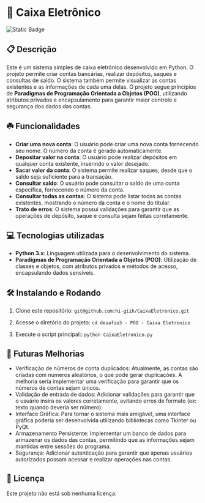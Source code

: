 # 🏧 Caixa Eletrônico
![Static Badge](https://img.shields.io/badge/status-Active-gren?style=for-the-badge)


## 📋 Descrição
Este é um sistema simples de caixa eletrônico desenvolvido em Python. O projeto permite criar contas bancárias, realizar depósitos, saques e consultas de saldo. O sistema também permite visualizar as contas existentes e as informações de cada uma delas. 
O projeto segue princípios de **Paradigmas de Programação Orientada a Objetos (POO)**, utilizando atributos privados e encapsulamento para garantir maior controle e segurança dos dados das contas.

## ☘️ Funcionalidades

- **Criar uma nova conta**: O usuário pode criar uma nova conta fornecendo seu nome. O número da conta é gerado automaticamente.
- **Depositar valor na conta**: O usuário pode realizar depósitos em qualquer conta existente, inserindo o valor desejado.
- **Sacar valor da conta**: O sistema permite realizar saques, desde que o saldo seja suficiente para a transação.
- **Consultar saldo**: O usuário pode consultar o saldo de uma conta específica, fornecendo o número da conta.
- **Consultar todas as contas**: O sistema pode listar todas as contas existentes, mostrando o número da conta e o nome do titular.
- **Trato de erros**: O sistema possui validações para garantir que as operações de depósito, saque e consulta sejam feitas corretamente.

## 💻 Tecnologias utilizadas

- **Python 3.x**: Linguagem utilizada para o desenvolvimento do sistema.
- **Paradigmas de Programação Orientada a Objetos (POO)**: Utilização de classes e objetos, com atributos privados e métodos de acesso, encapsulando dados sensíveis.

## 🛠️ Instalando e Rodando

1. Clone este repositório: `git@github.com:hi-giih/CaixaEletronico.git`

2. Acesse o diretório do projeto: `cd desafio3 - POO - Caixa Eletronico`

3. Execute o script principal:: `python CaixaEletronico.py`


##  📌 Futuras Melhorias

 - Verificação de números de conta duplicados: Atualmente, as contas são criadas com números aleatórios, o que pode gerar duplicações. A melhoria seria implementar uma verificação para garantir que os números de contas sejam únicos.
 - Validação de entrada de dados: Adicionar validações para garantir que o usuário insira os valores corretamente, evitando erros de formato (ex: texto quando deveria ser número).
 - Interface Gráfica: Para tornar o sistema mais amigável, uma interface gráfica poderia ser desenvolvida utilizando bibliotecas como Tkinter ou PyQt.
 - Armazenamento Persistente: Implementar um banco de dados para armazenar os dados das contas, permitindo que as informações sejam mantidas entre sessões do programa.
 - Segurança: Adicionar autenticação para garantir que apenas usuários autorizados possam acessar e realizar operações nas contas.

## 📜 Licença 

Este projeto não está sob nenhuma licença.
